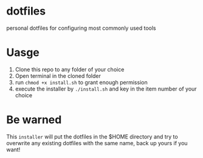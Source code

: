# dotfiles
personal dotfiles for configuring most commonly used tools

# Uasge

1. Clone this repo to any folder of your choice
2. Open terminal in the cloned folder
3. run `chmod +x install.sh` to grant enough permission
4. execute the installer by `./install.sh` and key in the item number of your choice


# Be warned

This `installer` will put the dotfiles in the $HOME directory and try to overwrite any existing dotfiles with the same name, back up yours if you want!

